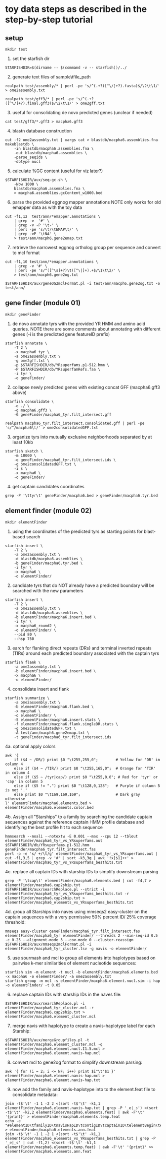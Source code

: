 # toy data steps as described in the step-by-step tutorial

## setup
```
mkdir test
```

1. set the starfish dir
```
STARFISHDIR=$(dirname -- $(command -v -- starfish))/../
```

2. generate text files of sample\tfile_path
```
realpath test/assembly/* | perl -pe 's/^(.+?([^\/]+?).fasta)$/\2\t\1/' > ome2assembly.txt

realpath test/gff3/* | perl -pe 's/^(.+?([^\/]+?).final.gff3)$/\2\t\1/' > ome2gff.txt
```

3. useful for consolidating de novo predicted genes (unclear if needed)
```
cat test/gff3/*.gff3 > macpha6.gff3
```

4. blastn database construction
```
cut -f2 ome2assembly.txt | xargs cat > blastdb/macpha6.assemblies.fna
makeblastdb \
	-in blastdb/macpha6.assemblies.fna \
	-out blastdb/macpha6.assemblies \
	-parse_seqids \
	-dbtype nucl
```

5. calculate %GC content (useful for viz later?)
```
$STARFISHDIR/aux/seq-gc.sh \
	-Nbw 1000 \
	blastdb/macpha6.assemblies.fna \
	> macpha6.assemblies.gcContent_w1000.bed
```

6. parse the provided eggnog mapper annotations NOTE only works for old emapper data as with the toy data
```
cut -f1,12  test/ann/*emapper.annotations \
	| grep -v  '#' \
	| grep -v -P '\t-' \
	| perl -pe 's/\t/\tEMAP\t/' \
	| grep -vP '\tNA' \
	> test/ann/macph6.gene2emap.txt
```

7. retrieve the narrowest eggnog ortholog group per sequence and convert to mcl format
```
cut -f1,10 test/ann/*emapper.annotations \
	| grep -v '#' \
	| perl -pe 's/^([^\s]+?)\t([^\|]+).+$/\1\t\2/' \
	> test/ann/macph6.gene2og.txt
	
$STARFISHDIR/aux/geneOG2mclFormat.pl -i test/ann/macph6.gene2og.txt -o test/ann/
```

## gene finder (module 01)
```
mkdir geneFinder
```

1. de novo annotate tyrs with the provided YR HMM and amino acid queries. NOTE there are some comments about annotating with different genes (-i is the predicted gene featureID prefix)
```
starfish annotate \
	-T 2 \
	-x macpha6_tyr \
	-a ome2assembly.txt \
	-g ome2gff.txt \
	-p $STARFISHDIR/db/YRsuperfams.p1-512.hmm \
	-P $STARFISHDIR/db/YRsuperfamRefs.faa \
	-i tyr \
	-o geneFinder/
```

2. collapse newly predicted genes with existing concat GFF (macpha6.gff3 above)
```
starfish consolidate \
	-o ./ \
	-g macpha6.gff3 \
	-G geneFinder/macpha6_tyr.filt_intersect.gff
	
realpath macpha6_tyr.filt_intersect.consolidated.gff | perl -pe 's/^/macpha6\t/' > ome2consolidatedGFF.txt
```

3. organize tyrs into mutually exclusive neighborhoods separated by at least 10kb
```
starfish sketch \
	-m 10000 \
	-q geneFinder/macpha6_tyr.filt_intersect.ids \
	-g ome2consolidatedGFF.txt \
	-i s \
	-x macpha6 \
	-o geneFinder/	
```

4. get captain candidates coordinates
```
grep -P '\ttyr\t' geneFinder/macpha6.bed > geneFinder/macpha6.tyr.bed 
```

## element finder (module 02)
```
mkdir elementFinder
```

1. using the coordinates of the predicted tyrs as starting points for blast-based search
```
starfish insert \
	-T 2 \
	-a ome2assembly.txt \
	-d blastdb/macpha6.assemblies \
	-b geneFinder/macpha6.tyr.bed \
	-i tyr \
	-x macpha6 \
	-o elementFinder/
```

2. candidate tyrs that do NOT already have a predicted boundary will be searched with the new parameters
```
starfish insert \
	-T 2 \
	-a ome2assembly.txt \
	-d blastdb/macpha6.assemblies \
	-b elementFinder/macpha6.insert.bed \
	-i tyr \
	-x macpha6_round2 \
	-o elementFinder/ \
	--pid 80 \
	--hsp 750
```

3. earch for flanking direct repeats (DRs) and terminal inverted repeats (TIRs) around each predicted boundary associated with the captain tyrs
```
starfish flank \
	-a ome2assembly.txt \
	-b elementFinder/macpha6.insert.bed \
	-x macpha6 \
	-o elementFinder/
```

4. consolidate insert and flank
```
starfish summarize \
	-a ome2assembly.txt \
	-b elementFinder/macpha6.flank.bed \
	-x macpha6 \
	-o elementFinder/ \
	-S elementFinder/macpha6.insert.stats \
	-f elementFinder/macpha6.flank.singleDR.stats \
	-g ome2consolidatedGFF.txt \
	-A test/ann/macph6.gene2emap.txt \
	-t geneFinder/macpha6_tyr.filt_intersect.ids 
```

4a. optional apply colors
```
awk '{
    if ($4 ~ /DR/) print $0 "\t255,255,0";        # Yellow for 'DR' in column 4
    else if ($4 ~ /TIR/) print $0 "\t255,165,0";  # Orange for 'TIR' in column 4
    else if ($5 ~ /tyr|cap/) print $0 "\t255,0,0"; # Red for 'tyr' or 'cap' in column 5
    else if ($5 != ".") print $0 "\t128,0,128";   # Purple if column 5 is not '.'
    else print $0 "\t169,169,169";                # Dark gray otherwise
}' elementFinder/macpha6.elements.bed > elementFinder/macpha6.elements.color.bed
```

4b. Assign all "Starships" to a family by searching the candidate captain sequences against the reference captain HMM profile database and identifying the best profile hit to each sequence
```
hmmsearch --noali --notextw -E 0.001 --max --cpu 12 --tblout elementFinder/macpha6_tyr_vs_YRsuperfams.out $STARFISHDIR/db/YRsuperfams.p1-512.hmm geneFinder/macpha6_tyr.filt_intersect.fas
perl -p -e 's/ +/\t/g' elementFinder/macpha6_tyr_vs_YRsuperfams.out | cut -f1,3,5 | grep -v '#' | sort -k3,3g | awk '!x[$1]++' > elementFinder/macpha6_tyr_vs_YRsuperfams_besthits.txt
```

4c. replace all captain IDs with starship IDs to simplify downstream parsing
```
grep -P '\tcap\t' elementFinder/macpha6.elements.bed | cut -f4,7 > elementFinder/macpha6.cap2ship.txt
$STARFISHDIR/aux/searchReplace.pl --strict -i elementFinder/macpha6_tyr_vs_YRsuperfams_besthits.txt -r elementFinder/macpha6.cap2ship.txt > elementFinder/macpha6_elements_vs_YRsuperfams_besthits.txt
```

4d. group all Starships into naves using mmseqs2 easy-cluster on the captain sequences with a very permissive 50% percent ID/ 25% coverage threshold:
```
mmseqs easy-cluster geneFinder/macpha6_tyr.filt_intersect.fas elementFinder/macpha6_tyr elementFinder/ --threads 2 --min-seq-id 0.5 -c 0.25 --alignment-mode 3 --cov-mode 0 --cluster-reassign
$STARFISHDIR/aux/mmseqs2mclFormat.pl -i elementFinder/macpha6_tyr_cluster.tsv -g navis -o elementFinder/
```

5. use sourmash and mcl to group all elements into haplotypes based on pairwise k-mer similarities of element nucleotide sequences:
```
starfish sim -m element -t nucl -b elementFinder/macpha6.elements.bed -x macpha6 -o elementFinder/ -a ome2assembly.txt
starfish group -m mcl -s elementFinder/macpha6.element.nucl.sim -i hap -o elementFinder/ -t 0.05
```
6. replace captain IDs with starship IDs in the naves file:
```
$STARFISHDIR/aux/searchReplace.pl -i elementFinder/macpha6_tyr_cluster.mcl -r elementFinder/macpha6.cap2ship.txt > elementFinder/macpha6.element_cluster.mcl
```
7. merge navis with haplotype to create a navis-haplotype label for each Starship:
```
$STARFISHDIR/aux/mergeGroupfiles.pl -t elementFinder/macpha6.element_cluster.mcl -q elementFinder/macpha6.element.nucl.I1.5.mcl > elementFinder/macpha6.element.navis-hap.mcl
```
8. convert mcl to gene2og format to simplify downstream parsing:
```
awk '{ for (i = 2; i <= NF; i++) print $i"\t"$1 }' elementFinder/macpha6.element.navis-hap.mcl > elementFinder/macpha6.element.navis-hap.txt
```
9. now add the family and navis-haplotype into to the element.feat file to consolidate metadata:
```
join -t$'\t' -1 1 -2 2 <(sort -t$'\t' -k1,1 elementFinder/macpha6.element.navis-hap.txt | grep -P '_e|_s') <(sort -t$'\t' -k2,2 elementFinder/macpha6.elements.feat) | awk -F'\t' '{print}' > elementFinder/macpha6.elements.temp.feat
echo -e "#elementID\tfamilyID\tnavisHapID\tcontigID\tcaptainID\telementBegin\telementEnd\telementLength\tstrand\tboundaryType\temptySiteID\temptyContig\temptyBegin\temptyEnd\temptySeq\tupDR\tdownDR\tDRedit\tupTIR\tdownTIR\tTIRedit\tnestedInside\tcontainNested" > elementFinder/macpha6.elements.ann.feat
join -t$'\t' -1 1 -2 1 <(sort -t$'\t' -k1,1 elementFinder/macpha6_elements_vs_YRsuperfams_besthits.txt | grep -P '_e|_s' | cut -f1,2) <(sort -t$'\t' -k1,1 elementFinder/macpha6.elements.temp.feat) | awk -F'\t' '{print}' >> elementFinder/macpha6.elements.ann.feat
```
